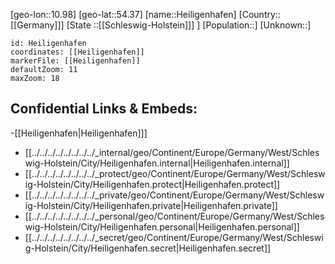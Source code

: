 ﻿---
location: [54.37,10.98]
mapzoom: [7,12] 
mapmarker: city 
type: City
tags:
- geo/City


SpocWebEntityId: 30846
isDeleted: false
confidential: public

---
[geo-lon::10.98]
[geo-lat::54.37]
[name::Heiligenhafen]
[Country::[[Germany]]]
[State ::[[Schleswig-Holstein]]] ]
[Population::]
[Unknown::]


```leaflet
id: Heiligenhafen
coordinates: [[Heiligenhafen]]
markerFile: [[Heiligenhafen]]
defaultZoom: 11 
maxZoom: 18
```


## Confidential Links & Embeds: 
-[[Heiligenhafen|Heiligenhafen]]] 
- [[../../../../../../../../_internal/geo/Continent/Europe/Germany/West/Schleswig-Holstein/City/Heiligenhafen.internal|Heiligenhafen.internal]] 
- [[../../../../../../../../_protect/geo/Continent/Europe/Germany/West/Schleswig-Holstein/City/Heiligenhafen.protect|Heiligenhafen.protect]] 
- [[../../../../../../../../_private/geo/Continent/Europe/Germany/West/Schleswig-Holstein/City/Heiligenhafen.private|Heiligenhafen.private]] 
- [[../../../../../../../../_personal/geo/Continent/Europe/Germany/West/Schleswig-Holstein/City/Heiligenhafen.personal|Heiligenhafen.personal]] 
- [[../../../../../../../../_secret/geo/Continent/Europe/Germany/West/Schleswig-Holstein/City/Heiligenhafen.secret|Heiligenhafen.secret]] 
